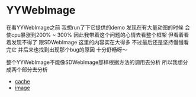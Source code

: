 # YYWebImage

在看YYWebImage之前 我想run了下它提供的demo 发现在有大量动图的时候 会使cpu暴涨到200% ~ 300% 因此我带着这个问题的心情去看整个框架 但看着看着发现不得了 跟SDWebImage 这里的内容实在大得多 不过最后还是坚持慢慢看完它 并后来也找到出现那个bug的原因 十分舒畅呀～

整个YYWebImage不能像SDWebImage那样根据方法的调用去分析 所以我想分成两个部分去分析

* [cache](./Cache)
* [image](./Image)

